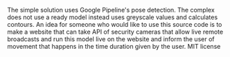 The simple solution uses Google Pipeline's pose detection.
The complex does not use a ready model instead uses greyscale values and calculates contours.
An idea for someone who would like to use this source code is to make a website that can take API of security cameras that allow live remote broadcasts and run this model live on the website and inform the user of movement that happens in the time duration given by the user. 
MIT license 
